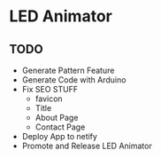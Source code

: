 # LED Animator

## TODO

- Generate Pattern Feature
- Generate Code with Arduino
- Fix SEO STUFF
  - favicon
  - Title
  - About Page
  - Contact Page
- Deploy App to netify 
- Promote and Release LED Animator


